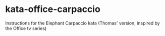 # kata-office-carpaccio
Instructions for the Elephant Carpaccio kata (Thomas' version, inspired by the Office tv series)
